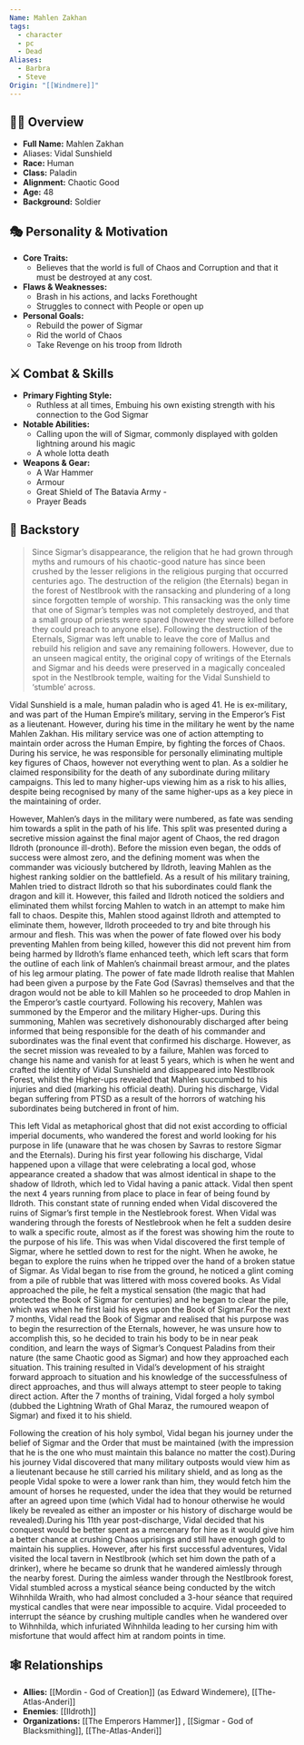 ```yaml
---
Name: Mahlen Zakhan
tags:
  - character
  - pc
  - Dead
Aliases:
  - Barbra
  - Steve
Origin: "[[Windmere]]"
---
```

## 🧑‍🎤 Overview
- **Full Name:** Mahlen Zakhan
- Aliases: Vidal Sunshield
- **Race:**  Human
- **Class:**  Paladin
- **Alignment:**  Chaotic Good
- **Age:**  48
- **Background:**  Soldier  

## 🎭 Personality & Motivation
- **Core Traits:**  
	- Believes that the world is full of Chaos and Corruption and that it must be destroyed at any cost. 	 
- **Flaws & Weaknesses:**
	- Brash in his actions, and lacks Forethought
	- Struggles to connect with People or open up
- **Personal Goals:**  
	- Rebuild the power of Sigmar
	- Rid the world of Chaos
	- Take Revenge on his troop from Ildroth

## ⚔️ Combat & Skills
- **Primary Fighting Style:**  
	- Ruthless at all times, Embuing his own existing strength with his connection to the God Sigmar 
- **Notable Abilities:**  
	- Calling upon the will of Sigmar, commonly displayed with golden lightning around his magic
	- A whole lotta death
- **Weapons & Gear:**  
	- A War Hammer
	- Armour
	- Great Shield of The Batavia Army - 
	- Prayer Beads

## 📖 Backstory
>Since Sigmar’s disappearance, the religion that he had grown through myths and rumours of his chaotic-good nature has since been crushed by the lesser religions in the religious purging that occurred centuries ago. The destruction of the religion (the Eternals) began in the forest of Nestlbrook with the ransacking and plundering of a long since forgotten temple of worship. This ransacking was the only time that one of Sigmar’s temples was not completely destroyed, and that a small group of priests were spared (however they were killed before they could preach to anyone else). Following the destruction of the Eternals, Sigmar was left unable to leave the core of Mallus and rebuild his religion and save any remaining followers. However, due to an unseen magical entity, the original copy of writings of the Eternals and Sigmar and his deeds were preserved in a magically concealed spot in the Nestlbrook temple, waiting for the Vidal Sunshield to ‘stumble’ across.

Vidal Sunshield is a male, human paladin who is aged 41. He is ex-military, and was part of the Human Empire’s military, serving in the Emperor’s Fist as a lieutenant. However, during his time in the military he went by the name Mahlen Zakhan. His military service was one of action attempting to maintain order across the Human Empire, by fighting the forces of Chaos. During his service, he was responsible for personally eliminating multiple key figures of Chaos, however not everything went to plan. As a soldier he claimed responsibility for the death of any subordinate during military campaigns. This led to many higher-ups viewing him as a risk to his allies, despite being recognised by many of the same higher-ups as a key piece in the maintaining of order.

However, Mahlen’s days in the military were numbered, as fate was sending him towards a split in the path of his life. This split was presented during a secretive mission against the final major agent of Chaos, the red dragon Ildroth (pronounce ill-droth). Before the mission even began, the odds of success were almost zero, and the defining moment was when the commander was viciously butchered by Ildroth, leaving Mahlen as the highest ranking soldier on the battlefield. As a result of his military training, Mahlen tried to distract Ildroth so that his subordinates could flank the dragon and kill it. However, this failed and Ildroth noticed the soldiers and eliminated them whilst forcing Mahlen to watch in an attempt to make him fall to chaos. Despite this, Mahlen stood against Ildroth and attempted to eliminate them, however, Ildroth proceeded to try and bite through his armour and flesh. This was when the power of fate flowed over his body preventing Mahlen from being killed, however this did not prevent him from being harmed by Ildroth’s flame enhanced teeth, which left scars that form the outline of each link of Mahlen’s chainmail breast armour, and the plates of his leg armour plating. The power of fate made Ildroth realise that Mahlen had been given a purpose by the Fate God (Savras) themselves and that the dragon would not be able to kill Mahlen so he proceeded to drop Mahlen in the Emperor’s castle courtyard. Following his recovery, Mahlen was summoned by the Emperor and the military Higher-ups. During this summoning, Mahlen was secretively dishonourably discharged after being informed that being responsible for the death of his commander and subordinates was the final event that confirmed his discharge. However, as the secret mission was revealed to by a failure, Mahlen was forced to change his name and vanish for at least 5 years, which is when he went and crafted the identity of Vidal Sunshield and disappeared into Nestlbrook Forest, whilst the Higher-ups revealed that Mahlen succumbed to his injuries and died (marking his official death). During his discharge, Vidal began suffering from PTSD as a result of the horrors of watching his subordinates being butchered in front of him.

This left Vidal as metaphorical ghost that did not exist according to official imperial documents, who wandered the forest and world looking for his purpose in life (unaware that he was chosen by Savras to restore Sigmar and the Eternals). During his first year following his discharge, Vidal happened upon a village that were celebrating a local god, whose appearance created a shadow that was almost identical in shape to the shadow of Ildroth, which led to Vidal having a panic attack. Vidal then spent the next 4 years running from place to place in fear of being found by Ildroth. This constant state of running ended when Vidal discovered the ruins of Sigmar’s first temple in the Nestlebrook forest. When Vidal was wandering through the forests of Nestlebrook when he felt a sudden desire to walk a specific route, almost as if the forest was showing him the route to the purpose of his life. This was when Vidal discovered the first temple of Sigmar, where he settled down to rest for the night. When he awoke, he began to explore the ruins when he tripped over the hand of a broken statue of Sigmar. As Vidal began to rise from the ground, he noticed a glint coming from a pile of rubble that was littered with moss covered books. As Vidal approached the pile, he felt a mystical sensation (the magic that had protected the Book of Sigmar for centuries) and he began to clear the pile, which was when he first laid his eyes upon the Book of Sigmar.For the next 7 months, Vidal read the Book of Sigmar and realised that his purpose was to begin the resurrection of the Eternals, however, he was unsure how to accomplish this, so he decided to train his body to be in near peak condition, and learn the ways of Sigmar’s Conquest Paladins from their nature (the same Chaotic good as Sigmar) and how they approached each situation. This training resulted in Vidal’s development of his straight forward approach to situation and his knowledge of the successfulness of direct approaches, and thus will always attempt to steer people to taking direct action. After the 7 months of training, Vidal forged a holy symbol (dubbed the Lightning Wrath of Ghal Maraz, the rumoured weapon of Sigmar) and fixed it to his shield.

Following the creation of his holy symbol, Vidal began his journey under the belief of Sigmar and the Order that must be maintained (with the impression that he is the one who must maintain this balance no matter the cost).During his journey Vidal discovered that many military outposts would view him as a lieutenant because he still carried his military shield, and as long as the people Vidal spoke to were a lower rank than him, they would fetch him the amount of horses he requested, under the idea that they would be returned after an agreed upon time (which Vidal had to honour otherwise he would likely be revealed as either an imposter or his history of discharge would be revealed).During his 11th year post-discharge, Vidal decided that his conquest would be better spent as a mercenary for hire as it would give him a better chance at crushing Chaos uprisings and still have enough gold to maintain his supplies. However, after his first successful adventures, Vidal visited the local tavern in Nestlbrook (which set him down the path of a drinker), where he became so drunk that he wandered aimlessly through the nearby forest. During the aimless wander through the Nestlbrook forest, Vidal stumbled across a mystical séance being conducted by the witch Wihnhilda Wraith, who had almost concluded a 3-hour séance that required mystical candles that were near impossible to acquire. Vidal proceeded to interrupt the séance by crushing multiple candles when he wandered over to Wihnhilda, which infuriated Wihnhilda leading to her cursing him with misfortune that would affect him at random points in time.

## 🕸️ Relationships
- **Allies:** [[Mordin - God of Creation]] (as Edward Windemere), [[The-Atlas-Anderi]]
- **Enemies**: [[Ildroth]]
- **Organizations:** [[The Emperors Hammer]] , [[Sigmar - God of Blacksmithing]], [[The-Atlas-Anderi]]
